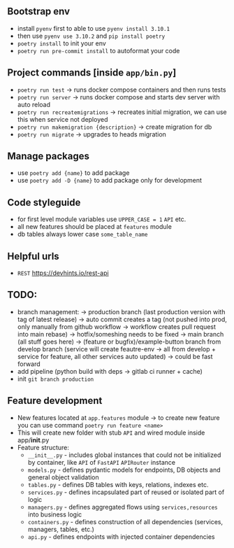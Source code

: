 ## Bootstrap env
- install `pyenv` first to able to use `pyenv install 3.10.1`
- then use `pyenv use 3.10.2` and `pip install poetry`
- `poetry install` to init your env
- `poetry run pre-commit install` to autoformat your code

## Project commands [inside `app/bin.py`]
- `poetry run test` -> runs docker compose containers and then runs tests
- `poetry run server` -> runs docker compose and starts dev server with auto reload
- `poetry run recreatemigrations` -> recreates initial migration, we can use this when service not deployed
- `poetry run makemigration {description}` -> create migration for db
- `poetry run migrate` -> upgrades to heads migration

## Manage packages
- use `poetry add {name}` to add package
- use `poetry add -D {name}` to add package only for development

## Code styleguide
- for first level module variables use `UPPER_CASE = 1` `API` etc.
- all new features should be placed at `features` module
- db tables always lower case `some_table_name`

## Helpful urls
- `REST` https://devhints.io/rest-api


## TODO:
- branch management:
    -> production branch (last production version with tag of latest release) -> auto commit creates a tag (not pushed into prod, only manually from github workflow -> workflow creates pull request into main rebase)
    -> hotfix/someshing needs to be fixed
    -> main branch (all stuff goes here)
    -> (feature or bugfix)/example-button branch from develop branch (service will create feautre-env -> all from develop + service for feature, all other services auto updated) -> could be fast forward
- add pipeline (python build with deps -> gitlab ci runner + cache)
- init `git branch production`

## Feature development
- New features located at `app.features` module -> to create new feature you can use command `poetry run feature <name>`
- This will create new folder with stub `API` and wired module inside app/__init__.py
- Feature structure:
    - `__init__.py` - includes global instances that could not be initialized by container, like `API` of `FastAPI` `APIRouter` instance
    - `models.py` - defines pydantic models for endpoints, DB objects and general object validation
    - `tables.py` - defines DB tables with keys, relations, indexes etc.
    - `services.py` - defines incapsulated part of reused or isolated part of logic
    - `managers.py` - defines aggregated flows using `services,resources` into business logic
    - `containers.py` - defines construction of all dependencies (services, managers, tables, etc.)
    - `api.py` - defines endpoints with injected container dependencies